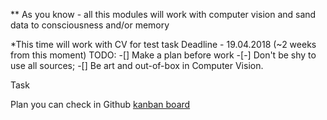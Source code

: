 ** As you know - all this modules will work with computer vision and sand data to consciousness and/or memory

*This time will work with CV for test task
Deadline - 19.04.2018 (~2 weeks from this moment)
TODO:
-[] Make a plan before work
-[-] Don't be shy to use all sources;
-[] Be art and out-of-box in Computer Vision.

Task



Plan you can check in Github [kanban board](https://github.com/Liferenko/pets/projects/1)
